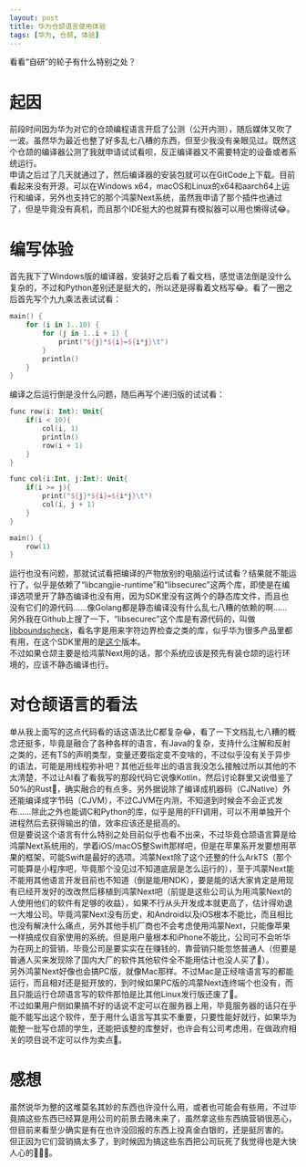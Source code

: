 ```yaml
---
layout: post
title: 华为仓颉语言使用体验
tags: [华为, 仓颉, 体验]
---
```


  看看“自研”的轮子有什么特别之处？<!--more-->    

# 起因
  前段时间因为华为对它的仓颉编程语言开启了公测（公开内测），随后媒体又吹了一波。虽然华为最近也整了好多乱七八糟的东西，但至少我没有亲眼见过。既然这个仓颉的编译器公测了我就申请试试看呗，反正编译器又不需要特定的设备或者系统运行。   
  申请之后过了几天就通过了，然后编译器的安装包就可以在GitCode上下载。目前看起来没有开源，可以在Windows x64，macOS和Linux的x64和aarch64上运行和编译，另外也支持它的那个鸿蒙Next系统，虽然我申请了那个插件也通过了，但是毕竟没有真机，而且那个IDE挺大的也就算有模拟器可以用也懒得试😂。

# 编写体验
  首先我下了Windows版的编译器，安装好之后看了看文档，感觉语法倒是没什么复杂的，不过和Python差别还是挺大的，所以还是得看着文档写😂。看了一圈之后首先写个九九乘法表试试看：
```kotlin
main() {
    for (i in 1..10) {
        for (j in 1..i + 1) {
            print("${j}*${i}=${i*j}\t")
        }
        println()
    }
}
```
  编译之后运行倒是没什么问题，随后再写个递归版的试试看：
```kotlin
func row(i: Int): Unit{
    if(i < 10){
        col(i, 1)
        println()
        row(i + 1)
    }
}

func col(i:Int, j:Int): Unit{
    if(i >= j){
        print("${j}*${i}=${i*j}\t")
        col(i, j + 1)
    }
}

main() {
    row(1)
}
```
  运行也没有问题，那就试试看把编译的产物放别的电脑运行试试看？结果就不能运行了。似乎是依赖了“libcangjie-runtime”和“libsecurec”这两个库，即使是在编译选项里开了静态编译也没有用，因为SDK里没有这两个的静态库文件，而且也没有它们的源代码……像Golang都是静态编译没有什么乱七八糟的依赖的啊……   
  另外我在Github上搜了一下，“libsecurec”这个库是有源代码的，叫做[libboundscheck](https://github.com/openeuler-mirror/libboundscheck)，看名字是用来字符边界检查之类的库，似乎华为很多产品里都有用，在这个SDK里用的是[这个](https://github.com/openeuler-mirror/libboundscheck/tree/5701ca210dfb71037f3cb3340166d150917e8a4d)版本。   
  不过如果仓颉主要是给鸿蒙Next用的话，那个系统应该是预先有装仓颉的运行环境的，应该不静态编译也行。   

# 对仓颉语言的看法
  单从我上面写的这点代码看的话这语法比C都复杂😂，看了一下文档乱七八糟的概念还挺多，毕竟是融合了各种各样的语言，有Java的复杂，支持什么注解和反射之类的，还有TS的声明类型，变量还要指定变不变啥的，不过似乎没有关于异步的语法，可能是用线程弥补吧？其他近些年出的语言我没怎么接触过所以其他的不太清楚，不过让AI看了看我写的那段代码它说像Kotlin，然后讨论群里又说借鉴了50%的Rust🤣，确实融合的有点多。另外据说除了编译成机器码（CJNative）外还能编译成字节码（CJVM），不过CJVM在内测，不知道到时候会不会正式发布……除此之外也能调C和Python的库，似乎是用的FFI调用，可以不用单独开个进程然后去获得输出的值，效率应该还是挺高的。   
  但是要说这个语言有什么特别之处目前似乎也看不出来，不过毕竟仓颉语言算是给鸿蒙Next系统用的，学着iOS/macOS整Swift那样吧，但是在苹果系开发要想用苹果的框架，可能Swift是最好的选项。鸿蒙Next除了这个还整的什么ArkTS（那个可能算是小程序吧，毕竟那个没见过不知道底层是怎么运行的），至于鸿蒙Next能不能用其他语言开发目前也不知道（倒是能用NDK），要是能的话大家肯定是用现有已经开发好的改改然后移植到鸿蒙Next吧（前提是这些公司认为用鸿蒙Next的人使用他们的软件有足够的收益），如果不行从头开发成本就更高了，估计得劝退一大堆公司。毕竟鸿蒙Next没有历史，和Android以及iOS根本不能比，而且相比也没有解决什么痛点，另外其他手机厂商也不会考虑使用鸿蒙Next，只能像苹果一样搞成仅自家使用的系统。但是用户量根本和iPhone不能比，公司可不会听华为在网上的营销，毕竟公司是要实实在在赚钱的，靠营销只能忽悠普通人（但要是普通人买来发现除了国内大厂的软件其他软件全不能用估计也没人买了🤣）。   
  另外鸿蒙Next好像也会搞PC版，就像Mac那样。不过Mac是正经啥语言写的都能运行，而且相对还是挺开放的，到时候如果PC版的鸿蒙Next连终端个也没有，而且只能运行仓颉语言写的软件那怕是比其他Linux发行版还废了🤣。    
  不过如果用户侧如果搞不好的话说不定可以在服务器上用，毕竟服务器的话只在乎能不能写出这个软件，至于用什么语言写其实不重要，只要性能好就行，如果华为能整一批写仓颉的学生，还能把该整的库整好，也许会有公司考虑用，在做政府相关的项目说不定可以作为卖点🤣。   

# 感想
  虽然说华为整的这堆莫名其妙的东西也许没什么用，或者也可能会有些用，不过毕竟搞这些东西已经算是用公司的前景去赌未来了，虽然拿这些东西搞营销很恶心，但目前来看至少确实是有在也许没回报的东西上投真金白银的，还是挺厉害的。   
  但正因为它们营销搞太多了，到时候因为搞这些东西把公司玩死了我觉得也是大快人心的🤣🤣🤣。